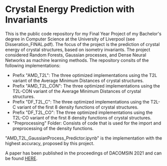 # Crystal Energy Prediction with Invariants

This is the public code repository for my Final Year Project of my Bachelor's degree in Computer Science at the University of Liverpool (see Disseration_FINAL.pdf). The focus of the project is the prediction of crystal energy of crystal structures, based on isometry invariants. The project considered Random Forests, Gaussian processes, and Dense Neural Networks as machine learning methods. The repository consits of the following implementations:

- Prefix "AMD_T2L": The three optimized implementations using the T2L variant of the Average Minimum Distances of crystal structures.
- Prefix "AMD_T2L_CON": The three optimized implementations using the T2L-CON variant of the Average Minimum Distances of crystal structures.
- Prefix "DF_T2L_C": The three optimized implementations using the T2L-C variant of the first 8 density functions of crystal structures.
- Prefix "DF_T2L_CO": The three optimized implementations using the T2L-CO variant of the first 8 density functions of crystal structures.
- "Preprocessing" Folder: Consists of code that is used for the import and preprocessing of the density functions.

"AMD_T2L_GaussianProcess_Predictor.ipynb" is the implementation with the highest accuracy, proposed by this project.

A paper has been published in the proceedings of DACOMSIN 2021 and can be found [HERE](https://arxiv.org/abs/2108.07233).
